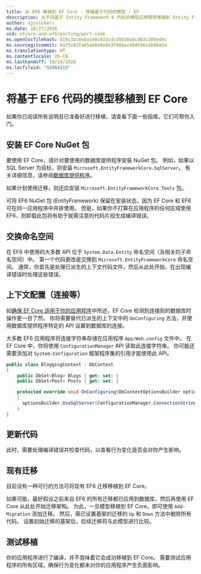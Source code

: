 ```yaml
---
title: 从 EF6 移植到 EF Core - 移植基于代码的模型 - EF
description: 关于将基于 Entity Framework 6 代码的模型应用程序移植到 Entity Framework Core 的特定信息
author: ajcvickers
ms.date: 10/27/2016
uid: efcore-and-ef6/porting/port-code
ms.openlocfilehash: 819c3bc0eba140c023cdcd5038a4cd63c300ed4c
ms.sourcegitcommit: 0a25c03fa65ae6e0e0e3f66bac48d59eceb96a5a
ms.translationtype: HT
ms.contentlocale: zh-CN
ms.lasthandoff: 10/14/2020
ms.locfileid: "92064219"
---
```

# <a name="porting-an-ef6-code-based-model-to-ef-core"></a>将基于 EF6 代码的模型移植到 EF Core

如果你已阅读所有说明且已准备好进行移植，请查看下面一些指南，它们可帮你入门。

## <a name="install-ef-core-nuget-packages"></a>安装 EF Core NuGet 包

要使用 EF Core，请针对要使用的数据库提供程序安装 NuGet 包。 例如，如果以 SQL Server 为目标，则安装 `Microsoft.EntityFrameworkCore.SqlServer`。 有关详细信息，请参阅[数据库提供程序](xref:core/providers/index)。

如果计划使用迁移，则还应安装 `Microsoft.EntityFrameworkCore.Tools` 包。

可将 EF6 NuGet 包 (EntityFramework) 保留在安装状态，因为 EF Core 和 EF6 可在同一应用程序中并排使用。 但是，如果你不打算在应用程序的任何区域使用 EF6，则卸载此包将有助于就需注意的代码片段生成编译错误。

## <a name="swap-namespaces"></a>交换命名空间

在 EF6 中使用的大多数 API 位于 `System.Data.Entity` 命名空间（及相关的子命名空间）中。 第一个代码更改是交换到 `Microsoft.EntityFrameworkCore` 命名空间。 通常，你首先是处理已派生的上下文代码文件，然后从此处开始，在出现编译错误时处理这些错误。

## <a name="context-configuration-connection-etc"></a>上下文配置（连接等）

如[确保 EF Core 适用于你的应用程序](xref:efcore-and-ef6/porting/index)中所述，EF Core 检测到连接到的数据库时操作更一目了然。 你将需要替代已派生的上下文中的 `OnConfiguring` 方法，并使用数据库提供程序特定的 API 设置到数据库的连接。

大多数 EF6 应用程序将连接字符串存储在应用程序 `App/Web.config` 文件中。 在 EF Core 中，你将使用 `ConfigurationManager` API 读取此连接字符串。 你可能还需要添加对 `System.Configuration` 框架程序集的引用才能使用此 API。

```csharp
public class BloggingContext : DbContext
{
    public DbSet<Blog> Blogs { get; set; }
    public DbSet<Post> Posts { get; set; }

    protected override void OnConfiguring(DbContextOptionsBuilder optionsBuilder)
    {
      optionsBuilder.UseSqlServer(ConfigurationManager.ConnectionStrings["BloggingDatabase"].ConnectionString);
    }
}
```

## <a name="update-your-code"></a>更新代码

此时，需要处理编译错误并检查代码，以查看行为变化是否会对你产生影响。

## <a name="existing-migrations"></a>现有迁移

目前没有一种可行的方法可将现有 EF6 迁移移植到 EF Core。

如果可能，最好假设之前来自 EF6 的所有迁移都已应用到数据库，然后再使用 EF Core 从此处开始迁移架构。 为此，一旦模型移植到 EF Core，即可使用 `Add-Migration` 添加迁移。 然后，需已设置基架的迁移的 `Up` 和 `Down` 方法中删除所有代码。 设置初始迁移的基架后，后续迁移将与此模型进行比较。

## <a name="test-the-port"></a>测试移植

你的应用程序进行了编译，并不意味着它会成功移植到 EF Core。 需要测试应用程序的所有区域，确保行为变化都未对你的应用程序产生负面影响。
